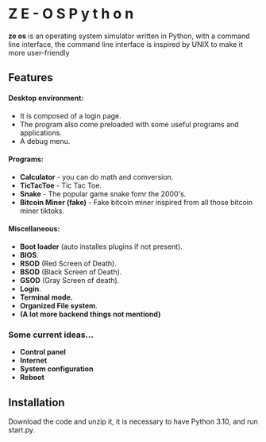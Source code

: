 #  Z E - O S   P y t h o n
**ze os** is an operating system simulator written in Python, with a command line interface, the command line interface is inspired by UNIX to make it more user-friendly

## Features

#### Desktop environment:
- It is composed of a login page.
- The program also come preloaded with some useful programs and applications.
- A debug menu.

#### Programs:
- **Calculator** - you can do math and comversion.
- **TicTacToe** - Tic Tac Toe.
- **Snake** - The popular game snake fomr the 2000's.
- **Bitcoin Miner (fake)** - Fake bitcoin miner inspired from all those bitcoin miner tiktoks.

#### Miscellaneous:
- **Boot loader** (auto installes plugins if not present).
- **BIOS**.
- **RSOD** (Red Screen of Death).
- **BSOD** (Black Screen of Death).
- **GSOD** (Gray Screen of death).
- **Login**.
- **Terminal mode.**
- **Organized File system**.
- **(A lot more backend things not mentiond)**

### Some current ideas...
- **Control panel**
- **Internet**
- **System configuration**
- **Reboot**

## Installation

Download the code and unzip it, it is necessary to have Python 3.10, and run start.py.